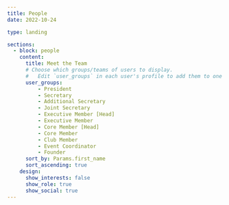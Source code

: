 ```yaml
---
title: People
date: 2022-10-24

type: landing

sections:
  - block: people
    content:
      title: Meet the Team
      # Choose which groups/teams of users to display.
      #   Edit `user_groups` in each user's profile to add them to one or more of these groups.
      user_groups:
          - President
          - Secretary
          - Additional Secretary
          - Joint Secretary
          - Executive Member [Head]
          - Executive Member
          - Core Member [Head]
          - Core Member
          - Club Member
          - Event Coordinator
          - Founder
      sort_by: Params.first_name
      sort_ascending: true
    design:
      show_interests: false
      show_role: true
      show_social: true
---
```

